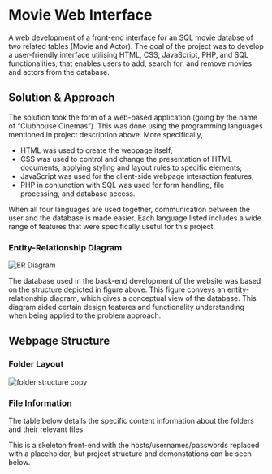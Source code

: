 # Movie Web Interface
A web development of a front-end interface for an SQL movie databse of two related tables (Movie and Actor). The goal of the project was to develop a user-friendly interface utilising HTML, CSS, JavaScript, PHP, and SQL functionalities; that enables users to add, search for, and remove movies and actors from the database.

## Solution & Approach
The solution took the form of a web-based application (going by the name of “Clubhouse Cinemas”). This was done using the programming languages mentioned in project description above. More specifically,
- HTML was used to create the webpage itself;
- CSS was used to control and change the presentation of HTML documents, applying styling and layout rules to specific elements;
- JavaScript was used for the client-side webpage interaction features;
- PHP in conjunction with SQL was used for form handling, file processing, and database access.

When all four languages are used together, communication between the user and the database is made easier. Each language listed includes a wide range of features that were specifically useful for this project. 

### Entity-Relationship Diagram

![ER Diagram](https://github.com/rubenodamo/movie-web-interface/assets/93412774/9048c6fb-57a2-4b03-b48a-da33cf1e68d2)

The database used in the back-end development of the website was based on the structure depicted in figure above. This figure conveys an entity-relationship diagram, which gives a conceptual view of the database. This diagram aided certain design features and functionality understanding when being applied to the problem approach.

## Webpage Structure

### Folder Layout

![folder structure copy](https://github.com/rubenodamo/movie-web-interface/assets/93412774/b32a7742-9cc1-4001-841c-dddc94eb897e)



### File Information
The table below details the specific content information about the folders and their relevant files.









This is a skeleton front-end with the hosts/usernames/passwords replaced with a placeholder, but project structure and demonstations can be seen below.
